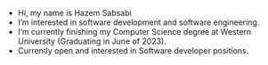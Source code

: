 - Hi, my name is Hazem Sabsabi
- I’m interested in software development and software engineering.
- I’m currently finishing my Computer Science degree at Western University (Graduating in June of 2023).
- Currently open and interested in Software developer positions.
